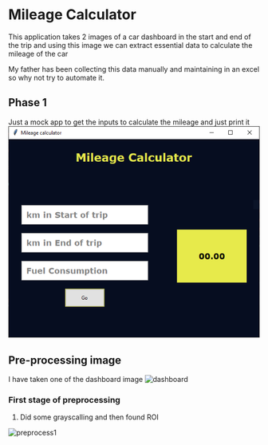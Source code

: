 # Mileage Calculator

This application takes 2 images of a car dashboard in the start and end of the trip
and using this image we can extract essential data to calculate the mileage of the car

My father has been collecting this data manually and maintaining in an excel so why not 
try to automate it.

## Phase 1

Just a mock app to get the inputs to calculate the mileage 
and just print it
<img title="phase 1" src="https://github.com/anishashruti/MileageCalculator/blob/master/window.PNG">

## Pre-processing image
I have taken one of the dashboard image 
<img title="dashboard" src="">

### First stage of preprocessing
1. Did some grayscalling and then found ROI
<img title="preprocess1" src="">
